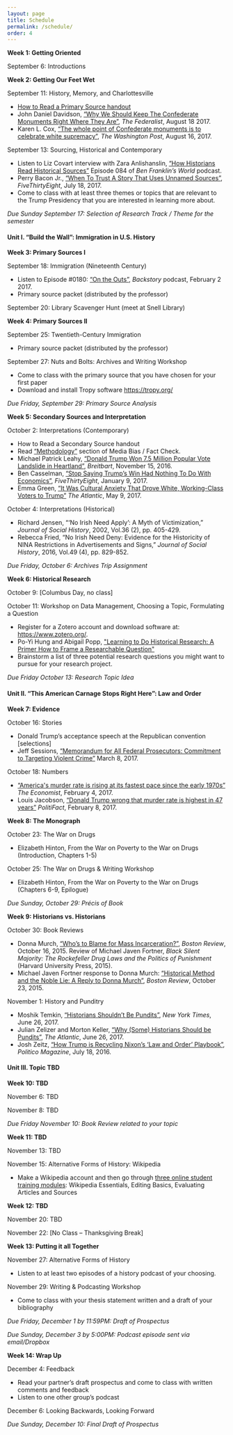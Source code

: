 ```yaml
---
layout: page
title: Schedule
permalink: /schedule/
order: 4
---
```


**Week 1: Getting Oriented**

September 6: Introductions

**Week 2: Getting Our Feet Wet**

September 11: History, Memory, and Charlottesville
-	[How to Read a Primary Source handout]({{site.baseurl}}/downloads/HowToReadPrimarySources.pdf)
-	John Daniel Davidson, [“Why We Should Keep The Confederate Monuments Right Where They Are”](http://thefederalist.com/2017/08/18/in-defense-of-the-monuments/), *The Federalist*, August 18 2017.
-	Karen L. Cox, [“The whole point of Confederate monuments is to celebrate white supremacy”](http://wapo.st/2uOXelp), *The Washington Post*, August 16, 2017.

September 13: Sourcing, Historical and Contemporary 
-	Listen to Liz Covart interview with Zara Anlishanslin, [“How Historians Read Historical Sources”](https://www.benfranklinsworld.com/episode-084-zara-anishanslin-historians-read-historical-sources/) Episode 084 of *Ben Franklin’s World* podcast.
-	Perry Bacon Jr., [“When To Trust A Story That Uses Unnamed Sources”](https://fivethirtyeight.com/features/when-to-trust-a-story-that-uses-unnamed-sources/), *FiveThirtyEight*, July 18, 2017. 
-	Come to class with at least three themes or topics that are relevant to the Trump Presidency that you are interested in learning more about.

*Due Sunday September 17: Selection of Research Track / Theme for the semester*

#### Unit I. “Build the Wall”: Immigration in U.S. History

**Week 3: Primary Sources I**

September 18: Immigration (Nineteenth Century)
-	Listen to Episode #0180: [“On the Outs”](http://backstoryradio.org/shows/on-the-outs/), *Backstory* podcast, February 2 2017.
-	Primary source packet (distributed by the professor)

September 20: Library Scavenger Hunt (meet at Snell Library)

**Week 4: Primary Sources II**

September 25: Twentieth-Century Immigration
-	Primary source packet (distributed by the professor)

September 27: Nuts and Bolts: Archives and Writing Workshop
-	Come to class with the primary source that you have chosen for your first paper
-	Download and install Tropy software <https://tropy.org/>

*Due Friday, September 29: Primary Source Analysis*

**Week 5: Secondary Sources and Interpretation**

October 2: Interpretations (Contemporary)
-	How to Read a Secondary Source handout
-	Read [“Methodology”](https://mediabiasfactcheck.com/methodology/) section of Media Bias / Fact Check.
-	Michael Patrick Leahy, [“Donald Trump Won 7.5 Million Popular Vote Landslide in Heartland”](http://www.breitbart.com/big-government/2016/11/15/donald-trump-won-7-5-million-popular-vote-landslide-mainstream-america/), *Breitbart*, November 15, 2016.
-	Ben Casselman, [“Stop Saying Trump’s Win Had Nothing To Do With Economics”](https://fivethirtyeight.com/features/stop-saying-trumps-win-had-nothing-to-do-with-economics/), *FiveThirtyEight*, January 9, 2017.
-	Emma Green, [“It Was Cultural Anxiety That Drove White, Working-Class Voters to Trump”](https://www.theatlantic.com/politics/archive/2017/05/white-working-class-trump-cultural-anxiety/525771/) *The Atlantic*, May 9, 2017.

October 4: Interpretations (Historical) 
-	Richard Jensen, “‘No Irish Need Apply’: A Myth of Victimization,” *Journal of Social History*, 2002, Vol.36 (2), pp. 405-429. 
-	Rebecca Fried, “No Irish Need Deny: Evidence for the Historicity of NINA Restrictions in Advertisements and Signs,” *Journal of Social History*, 2016, Vol.49 (4), pp. 829-852.

*Due Friday, October 6: Archives Trip Assignment*

**Week 6: Historical Research**

October 9: [Columbus Day, no class]

October 11: Workshop on Data Management, Choosing a Topic, Formulating a Question 
-	Register for a Zotero account and download software at: <https://www.zotero.org/>. 
-	Po-Yi Hung and Abigail Popp, ["Learning to Do Historical Research: A Primer How to Frame a Researchable Question"](http://williamcronon.net/researching/questions.htm)
-	Brainstorm a list of three potential research questions you might want to pursue for your research project.

*Due Friday October 13: Research Topic Idea*

#### Unit II. “This American Carnage Stops Right Here”: Law and Order

**Week 7: Evidence**

October 16: Stories
-	Donald Trump’s acceptance speech at the Republican convention [selections]
-	Jeff Sessions, [“Memorandum for All Federal Prosecutors: Commitment to Targeting Violent Crime”](https://www.justice.gov/opa/press-release/file/946771/download) March 8, 2017.

October 18: Numbers 
-	[“America's murder rate is rising at its fastest pace since the early 1970s”](https://www.economist.com/news/united-states/21716056-analysis-50-cities-economist-americas-murder-rate-rising-its-fastest) *The Economist*, February 4, 2017.
-	Louis Jacobson, [“Donald Trump wrong that murder rate is highest in 47 years”](http://www.politifact.com/truth-o-meter/statements/2017/feb/08/donald-trump/donald-trump-wrong-murder-rate-highest-47-years/) *PolitiFact*, February 8, 2017.

**Week 8: The Monograph**

October 23: The War on Drugs
-	Elizabeth Hinton, From the War on Poverty to the War on Drugs (Introduction, Chapters 1-5)

October 25: The War on Drugs & Writing Workshop 
-	Elizabeth Hinton, From the War on Poverty to the War on Drugs (Chapters 6-9, Epilogue)

*Due Sunday, October 29: Précis of Book*

**Week 9: Historians vs. Historians**

October 30: Book Reviews
-	Donna Murch, [“Who’s to Blame for Mass Incarceration?”](http://bostonreview.net/books-ideas/donna-murch-michael-javen-fortner-black-silent-majority), *Boston Review*, October 16, 2015. Review of Michael Javen Fortner, *Black Silent Majority: The Rockefeller Drug Laws and the Politics of Punishment* (Harvard University Press, 2015). 
-	Michael Javen Fortner response to Donna Murch: [“Historical Method and the Noble Lie: A Reply to Donna Murch”](http://bostonreview.net/books-ideas/response-michael-javen-fortner-donna-murch-black-silent-majority), *Boston Review*, October 23, 2015. 

November 1: History and Punditry
-	Moshik Temkin, [“Historians Shouldn’t Be Pundits”](https://www.nytimes.com/2017/06/26/opinion/trump-nixon-history.html), *New York Times*, June 26, 2017.
-	Julian Zelizer and Morton Keller, [“Why (Some) Historians Should be Pundits”](https://www.theatlantic.com/politics/archive/2017/06/what-is-the-role-of-historians-under-the-trump-presidency/531729/), *The Atlantic*, June 26, 2017. 
-	Josh Zeitz, [“How Trump is Recycling Nixon’s ‘Law and Order’ Playbook”](http://www.politico.com/magazine/story/2016/07/donald-trump-law-and-order-richard-nixon-crime-race-214066), *Politico Magazine*, July 18, 2016.

#### Unit III. Topic TBD

**Week 10: TBD**

November 6: TBD

November 8: TBD

*Due Friday November 10: Book Review related to your topic*

**Week 11: TBD**

November 13: TBD

November 15: Alternative Forms of History: Wikipedia
- Make a Wikipedia account and then go through [three online student training modules](https://outreachdashboard.wmflabs.org/training/editing-wikipedia): Wikipedia Essentials, Editing Basics, Evaluating Articles and Sources

**Week 12: TBD**

November 20: TBD

November 22: [No Class – Thanksgiving Break]

**Week 13: Putting it all Together**

November 27: Alternative Forms of History
-	Listen to at least two episodes of a history podcast of your choosing.

November 29: Writing & Podcasting Workshop
-	Come to class with your thesis statement written and a draft of your bibliography

*Due Friday, December 1 by 11:59PM: Draft of Prospectus*

*Due Sunday, December 3 by 5:00PM: Podcast episode sent via email/Dropbox*

**Week 14: Wrap Up**

December 4: Feedback
-	Read your partner’s draft prospectus and come to class with written comments and feedback
-	Listen to one other group’s podcast

December 6: Looking Backwards, Looking Forward

*Due Sunday, December 10: Final Draft of Prospectus*

